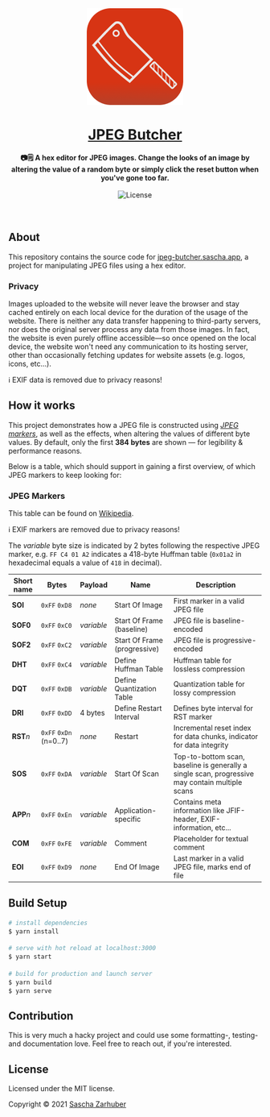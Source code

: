 <div align="center">
  <img src="public/icons/icon-192.png" alt="The icon of JPEG Butcher" width="192px" />
  <br />
  <h1><a href="https://jpeg-butcher.sascha.app/" rel="noopener noreferrer">JPEG Butcher</a></h1>
  <strong>📷🗒️ A hex editor for JPEG images. Change the looks of an image by altering the value of a random byte or simply click the reset button when you've gone too far.</strong>
  <br />
  <br />
  <img alt="License" src="https://img.shields.io/github/license/saschazar21/jpeg-butcher" /> 
  <br />
  <br />
  <br />
</div>

## About

This repository contains the source code for [jpeg-butcher.sascha.app](https://jpeg-butcher.sascha.app), a project for manipulating JPEG files using a hex editor.

### Privacy

Images uploaded to the website will never leave the browser and stay cached entirely on each local device for the duration of the usage of the website. There is neither any data transfer happening to third-party servers, nor does the original server process any data from those images. In fact, the website is even purely offline accessible—so once opened on the local device, the website won't need any communication to its hosting server, other than occasionally fetching updates for website assets (e.g. logos, icons, etc...).

ℹ️ EXIF data is removed due to privacy reasons!

## How it works

This project demonstrates how a JPEG file is constructed using [_JPEG markers_](https://github.com/corkami/formats/blob/master/image/jpeg.md#diagrams), as well as the effects, when altering the values of different byte values. By default, only the first **384 bytes** are shown — for legibility & performance reasons.

Below is a table, which should support in gaining a first overview, of which JPEG markers to keep looking for:

### JPEG Markers

This table can be found on [Wikipedia](https://en.wikipedia.org/wiki/JPEG#Syntax_and_structure).

ℹ️ EXIF markers are removed due to privacy reasons!

The _variable_ byte size is indicated by 2 bytes following the respective JPEG marker, e.g. `FF C4 01 A2` indicates a 418-byte Huffman table (`0x01a2` in hexadecimal equals a value of `418` in decimal).

| Short name | Bytes                  | Payload    | Name                         | Description                                                                                     |
| ---------- | ---------------------- | ---------- | ---------------------------- | ----------------------------------------------------------------------------------------------- |
| **SOI**    | `0xFF` `0xD8`          | _none_     | Start Of Image               | First marker in a valid JPEG file                                                               |
| **SOF0**   | `0xFF` `0xC0`          | _variable_ | Start Of Frame (baseline)    | JPEG file is baseline-encoded                                                                   |
| **SOF2**   | `0xFF` `0xC2`          | _variable_ | Start Of Frame (progressive) | JPEG file is progressive-encoded                                                                |
| **DHT**    | `0xFF` `0xC4`          | _variable_ | Define Huffman Table         | Huffman table for lossless compression                                                          |
| **DQT**    | `0xFF` `0xDB`          | _variable_ | Define Quantization Table    | Quantization table for lossy compression                                                        |
| **DRI**    | `0xFF` `0xDD`          | 4 bytes    | Define Restart Interval      | Defines byte interval for RST marker                                                            |
| **RST**_n_ | `0xFF` `0xDn` (n=0..7) | _none_     | Restart                      | Incremental reset index for data chunks, indicator for data integrity                           |
| **SOS**    | `0xFF` `0xDA`          | _variable_ | Start Of Scan                | Top-to-bottom scan, baseline is generally a single scan, progressive may contain multiple scans |
| **APP**_n_ | `0xFF` `0xEn`          | _variable_ | Application-specific         | Contains meta information like JFIF-header, EXIF-information, etc...                            |
| **COM**    | `0xFF` `0xFE`          | _variable_ | Comment                      | Placeholder for textual comment                                                                 |
| **EOI**    | `0xFF` `0xD9`          | _none_     | End Of Image                 | Last marker in a valid JPEG file, marks end of file                                             |

## Build Setup

```bash
# install dependencies
$ yarn install

# serve with hot reload at localhost:3000
$ yarn start

# build for production and launch server
$ yarn build
$ yarn serve
```

## Contribution

This is very much a hacky project and could use some formatting-, testing- and documentation love. Feel free to reach out, if you're interested.

## License

Licensed under the MIT license.

Copyright ©️ 2021 [Sascha Zarhuber](https://sascha.work)
